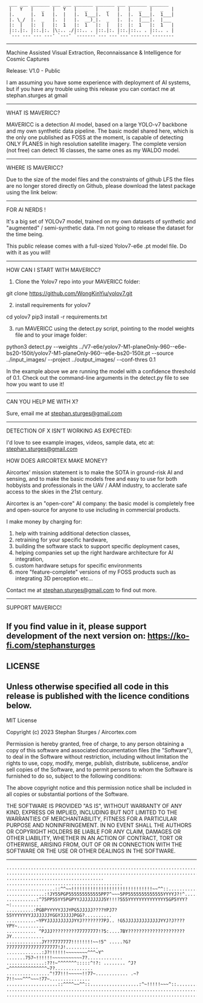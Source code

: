      
     ___ ___ _______ ___ ___ _______ _______ ___ _______ _______ 
     |   Y   |   _   |   Y   |   _   |   _   |   |   _   |   _   |
     |.      |.  1   |.  |   |.  1___|.  l   |.  |.  1___|.  1___|
     |. \_/  |.  _   |.  |   |.  __)_|.  _   |.  |.  |___|.  |___ 
     |:  |   |:  |   |:  1   |:  1   |:  |   |:  |:  1   |:  1   |
     |::.|:. |::.|:. |\:.. ./|::.. . |::.|:. |::.|::.. . |::.. . |
     `--- ---`--- ---' `---' `-------`--- ---`---`-------`--------  


----------------------------------------------------------------------------

Machine Assisted Visual Extraction, Reconnaissance & Intelligence for Cosmic Captures

Release: V1.0 - Public 

I am assuming you have  some experience with deployment of AI systems, 
but if you have any trouble using this release you can contact me at 
stephan.sturges at gmail

----------------------------------------------------------------------------


WHAT IS MAVERICC?

MAVERICC is a detection AI model, based on a large YOLO-v7 backbone and my own
synthetic data pipeline. The basic model shared here, which is the only 
one published as FOSS at the moment, is capable of detecting ONLY PLANES in 
high resolution satellite imagery. The complete version (not free) can detect
16 classes, the same ones as my WALDO model.


----------------------------------------------------------------------------

WHERE IS MAVERICC?

Due to the size of the model files and the constraints of github LFS the files
are no longer stored directly on Github, please download the latest package 
using the link below:



----------------------------------------------------------------------------
FOR AI NERDS !

It's a big set of YOLOv7 model, trained on my own datasets of synthetic and "augmented" / semi-synthetic data.
I'm not going to release the dataset for the time being.


This public release comes with a full-sized Yolov7-e6e .pt model file. Do with it as you will!


----------------------------------------------------------------------------
HOW CAN I START WITH MAVERICC?  

1. Clone the Yolov7 repo into your MAVERICC folder:

git clone https://github.com/WongKinYiu/yolov7.git

2. install requirements for yolov7

cd yolov7
pip3 install -r requirements.txt

3. run MAVERICC using the detect.py script, pointing to the model weights file and to your image folder:

python3 detect.py --weights ../V7-e6e/yolov7-M1-planeOnly-960--e6e-bs20-150it/yolov7-M1-planeOnly-960--e6e-bs20-150it.pt --source ../input_images/ --project ../output_images/ --conf-thres 0.1

In the example above we are running the model with a confidence threshold of 0.1. Check out
the command-line arguments in the detect.py file to see how you want to use it!



----------------------------------------------------------------------------

CAN YOU HELP ME WITH X? 

Sure, email me at stephan.sturges@gmail.com


----------------------------------------------------------------------------

DETECTION OF X ISN'T WORKING AS EXPECTED:

I'd love to see example images, videos, sample data, etc at:
stephan.sturges@gmail.com


HOW DOES AIRCORTEX MAKE MONEY?

Aircortex' mission statement is to make the SOTA in ground-risk AI and sensing,
and to make the basic models free and easy to use for both hobbyists and 
professionals in the UAV / AAM industry, to acclerate safe access to the skies
in the 21st century.


Aircortex is an "open-core" AI company: the basic model is completely
free and open-source for anyone to use including in commercial products.

I make money by charging for: 
1. help with training additional detection classes, 
2. retraining for your specific hardware, 
3. building the software stack to support specific deployment cases, 
4. helping companies set up the right hardware architecture for AI integration,
5. custom hardware setups for specific environments
6. more "feature-complete" versions of my FOSS products such as integrating 3D perception
etc... 

Contact me at stephan.sturges@gmail.com to find out more.

----------------------------------------------------------------------------
SUPPORT MAVERICC!

If you find value in it, please support development of the next version on:
https://ko-fi.com/stephansturges
----------------------------------------------------------------------------
LICENSE
----------------------------------------------------------------------------

Unless otherwise specified all code in this release is published with the 
licence conditions below.
----------------------------------------------------------------------------


MIT License

Copyright (c) 2023 Stephan Sturges / Aircortex.com 

Permission is hereby granted, free of charge, to any person obtaining a copy
of this software and associated documentation files (the "Software"), to deal
in the Software without restriction, including without limitation the rights
to use, copy, modify, merge, publish, distribute, sublicense, and/or sell
copies of the Software, and to permit persons to whom the Software is
furnished to do so, subject to the following conditions:

The above copyright notice and this permission notice shall be included in all
copies or substantial portions of the Software.

THE SOFTWARE IS PROVIDED "AS IS", WITHOUT WARRANTY OF ANY KIND, EXPRESS OR
IMPLIED, INCLUDING BUT NOT LIMITED TO THE WARRANTIES OF MERCHANTABILITY,
FITNESS FOR A PARTICULAR PURPOSE AND NONINFRINGEMENT. IN NO EVENT SHALL THE
AUTHORS OR COPYRIGHT HOLDERS BE LIABLE FOR ANY CLAIM, DAMAGES OR OTHER
LIABILITY, WHETHER IN AN ACTION OF CONTRACT, TORT OR OTHERWISE, ARISING FROM,
OUT OF OR IN CONNECTION WITH THE SOFTWARE OR THE USE OR OTHER DEALINGS IN THE
SOFTWARE.

----------------------------------------------------------------------------

    ................................................................................
    ................................................................................
    .................................... ...........................................
    ..................::^^~~!!!!!!!!!!!!!!!!!!!!!!!!!!!!!!~~^^::....................
    ..............:!JY55PGP555555555555PP7^~~~5PP5555555555555YYYYJ?!^..............
    ...........:^75PP55YY5PGPYYJJJJJJJJJ5Y!!!?555YYYYYYYYYYYYYY5GP5YYY?~:...........
    ..........:PGBPYYYYYJJJYPG5JJJJJ????YPJ7?55YYYYYYYJJJJJJJYGGYJJJJJPGG?..........
    ...........~YPYJJJJJJJJJJYYJ???????7PJ.. !G5JJJJJJJJJJJJJYYJ?J????YPY~..........
    ........... ^PJJJ?????????77777777!?5:....7BY?????????????????????JY............
    .............JY??7777777!!!!!!!!~~!5^ .....?G?7777777777777777777!J!............
    .............:J?!!!!!!~~~~~~~~^^^~Y^ .......757~!!!!!!~~~~~~~~~~~7?.............
    ..............:??!~^^^^^^^:::::^!?: ........ ^J?~^^^^^^^^^^^^^^~7?..............
    ................^!77!!!~~~~~!!77~............ .~?7!!~~~^^^~~~!77~...............
    ...................::^^^^~~^^::..................:^~!!!!!~~~^::.................
    ................................................................................
    ................................................................................
